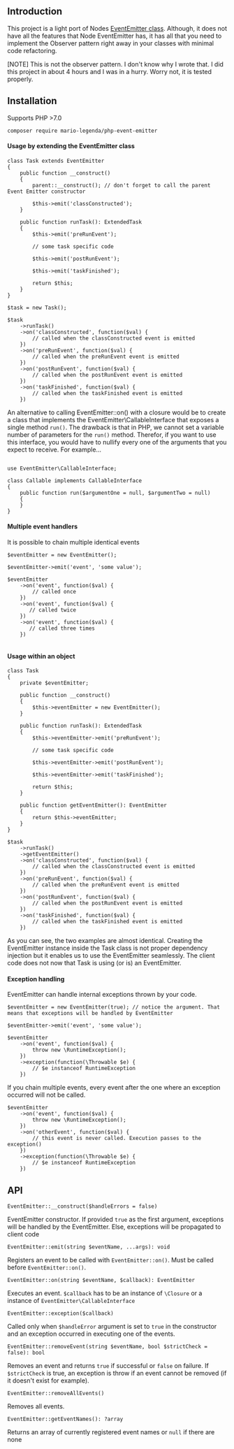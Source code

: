 ## Introduction

This project is a light port of Nodes [EventEmitter class](https://nodejs.org/api/events.html).
Although, it does not have all the features that Node EventEmitter has, it has all
that you need to implement the Observer pattern right away in your classes with minimal
code refactoring.

[NOTE] This is not the observer pattern. I don't know why I wrote that. I did this project in about 4 hours and I was in a hurry. Worry not, it is tested properly.

## Installation

Supports PHP >7.0

`composer require mario-legenda/php-event-emitter`

#### Usage by extending the EventEmitter class

```
class Task extends EventEmitter
{
    public function __construct()
    {
        parent::__construct(); // don't forget to call the parent Event Emitter constructor

        $this->emit('classConstructed');
    }

    public function runTask(): ExtendedTask
    {
        $this->emit('preRunEvent');
        
        // some task specific code

        $this->emit('postRunEvent');

        $this->emit('taskFinished');

        return $this;
    }
}

$task = new Task();

$task
    ->runTask()
    ->on('classConstructed', function($val) {
        // called when the classConstructed event is emitted
    })
    ->on('preRunEvent', function($val) {
        // called when the preRunEvent event is emitted
    })
    ->on('postRunEvent', function($val) {
        // called when the postRunEvent event is emitted
    })
    ->on('taskFinished', function($val) {
        // called when the taskFinished event is emitted
    })
```

An alternative to calling EventEmitter::on() with a closure would be to
create a class that implements the EventEmitter\CallableInterface that exposes
a single method `run()`. The drawback is that in PHP, we cannot set a variable
number of parameters for the `run()` method. Therefor, if you want to use this interface,
you would have to nullify every one of the arguments that you expect to receive.
For example...

```

use EventEmitter\CallableInterface;

class Callable implements CallableInterface 
{
    public function run($argumentOne = null, $argumentTwo = null) 
    {
    }
}
```

#### Multiple event handlers

It is possible to chain multiple identical events

```
$eventEmitter = new EventEmitter();

$eventEmitter->emit('event', 'some value');

$eventEmitter
    ->on('event', function($val) {
        // called once
    })
    ->on('event', function($val) {
       // called twice
    })
    ->on('event', function($val) {
       // called three times
    })
    
```

#### Usage within an object

```
class Task
{
    private $eventEmitter;
    
    public function __construct()
    {
        $this->eventEmitter = new EventEmitter();
    }

    public function runTask(): ExtendedTask
    {
        $this->eventEmitter->emit('preRunEvent');
        
        // some task specific code

        $this->eventEmitter->emit('postRunEvent');

        $this->eventEmitter->emit('taskFinished');

        return $this;
    }
    
    public function getEventEmitter(): EventEmitter 
    {
        return $this->eventEmitter;
    }
}

$task
    ->runTask()
    ->getEventEmitter()
    ->on('classConstructed', function($val) {
        // called when the classConstructed event is emitted
    })
    ->on('preRunEvent', function($val) {
        // called when the preRunEvent event is emitted
    })
    ->on('postRunEvent', function($val) {
        // called when the postRunEvent event is emitted
    })
    ->on('taskFinished', function($val) {
        // called when the taskFinished event is emitted
    })
```

As you can see, the two examples are almost identical. Creating the EventEmitter
instance inside the Task class is not proper dependency injection but it enables
us to use the EventEmitter seamlessly. The client code does not now that Task is using
(or is) an EventEmitter.

#### Exception handling

EventEmitter can handle internal exceptions thrown by your code.

```
$eventEmitter = new EventEmitter(true); // notice the argument. That means that exceptions will be handled by EventEmitter

$eventEmitter->emit('event', 'some value');

$eventEmitter
    ->on('event', function($val) {
        throw new \RuntimeException();
    })
    ->exception(function(\Throwable $e) {
        // $e instanceof RuntimeException
    })
```

If you chain multiple events, every event after the one where an exception occurred
will not be called.

```
$eventEmitter
    ->on('event', function($val) {
        throw new \RuntimeException();
    })
    ->on('otherEvent', function($val) {
        // this event is never called. Execution passes to the exception()
    })
    ->exception(function(\Throwable $e) {
        // $e instanceof RuntimeException
    })
```

## API

`EventEmitter::__construct($handleErrors = false)`

EventEmitter constructor. If provided `true` as the first argument, exceptions will
be handled by the EventEmitter. Else, exceptions will be propagated to client code

`EventEmitter::emit(string $eventName, ...args): void`

Registers an event to be called with `EventEmitter::on()`. Must be called before `EventEmitter::on()`.

`EventEmitter::on(string $eventName, $callback): EventEmitter`

Executes an event. `$callback` has to be an instance of `\Closure` or a instance of `EventEmitter\CallableInterface`

`EventEmitter::exception($callback)`

Called only when `$handleError` argument is set to `true` in the constructor and an exception occurred in 
executing one of the events.

`EventEmitter::removeEvent(string $eventName, bool $strictCheck = false): bool`

Removes an event and returns `true` if successful or `false` on failure. If `$strictCheck` is true,
an exception is throw if an event cannot be removed (if it doesn't exist for example).

`EventEmitter::removeAllEvents()`

Removes all events.

`EventEmitter::getEventNames(): ?array`

Returns an array of currently registered event names or `null` if there are none
